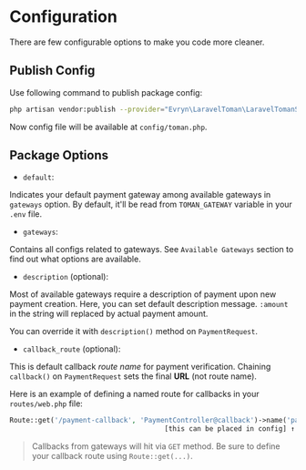 # Configuration

There are few configurable options to make you code more cleaner.

## Publish Config
Use following command to publish package config:
```bash
php artisan vendor:publish --provider="Evryn\LaravelToman\LaravelTomanServiceProvider" --tag=config
```

Now config file will be available at `config/toman.php`.

## Package Options
 * `default`: 
 
Indicates your default payment gateway among available gateways in `gateways` option. By default, it'll be read from `TOMAN_GATEWAY` variable in your `.env` file.

 * `gateways`:  

Contains all configs related to gateways. See `Available Gateways` section to find out what options are available.
 
 * `description` (optional):  

Most of available gateways require a description of payment upon new payment creation. Here, you can set default description message. `:amount` in the string will replaced by actual payment amount. 

You can override it with `description()` method on `PaymentRequest`.

 * `callback_route` (optional):

This is default callback *route name* for payment verification. Chaining `callback()` on `PaymentRequest` sets the final **URL** (not route name).

Here is an example of defining a named route for callbacks in your `routes/web.php` file:
```php
Route::get('/payment-callback', 'PaymentController@callback')->name('payment.callback');
                                      [this can be placed in config] ↑ 
```
 
 > Callbacks from gateways will hit via `GET` method. Be sure to define your callback route using `Route::get(...)`.
